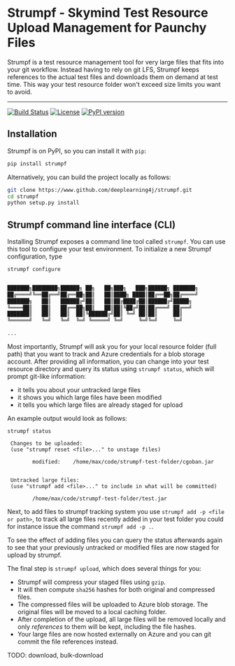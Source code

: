 # Strumpf - Skymind Test Resource Upload Management for Paunchy Files

Strumpf is a test resource management tool for very large files that fits into your git workflow.
Instead having to rely on git LFS, Strumpf keeps references to the actual test files and downloads
them on demand at test time. This way your test resource folder won't exceed size limits you want
to avoid.

---------

[![Build Status](https://jenkins.ci.skymind.io/buildStatus/icon?job=deeplearing4j/strumpf/master)](https://jenkins.ci.skymind.io/blue/organizations/jenkins/deeplearing4j%2Fstrumpf/activity)
[![License](https://img.shields.io/badge/License-Apache%202.0-blue.svg)](https://github.com/deeplearning4j/strumpf/blob/master/LICENSE)
[![PyPI version](https://badge.fury.io/py/strumpf.svg)](https://badge.fury.io/py/strumpf)

## Installation

Strumpf is on PyPI, so you can install it with `pip`:

```bash
pip install strumpf
```

Alternatively, you can build the project locally as follows:

```bash
git clone https://www.github.com/deeplearning4j/strumpf.git
cd strumpf
python setup.py install
```

## Strumpf command line interface (CLI)

Installing Strumpf exposes a command line tool called `strumpf`. You can use this tool to configure
your test environment. To initialize a new Strumpf configuration, type

```bash
strumpf configure


███████╗████████╗██████╗ ██╗   ██╗███╗   ███╗██████╗ ███████╗
██╔════╝╚══██╔══╝██╔══██╗██║   ██║████╗ ████║██╔══██╗██╔════╝
███████╗   ██║   ██████╔╝██║   ██║██╔████╔██║██████╔╝█████╗  
╚════██║   ██║   ██╔══██╗██║   ██║██║╚██╔╝██║██╔═══╝ ██╔══╝  
███████║   ██║   ██║  ██║╚██████╔╝██║ ╚═╝ ██║██║     ██║
╚══════╝   ╚═╝   ╚═╝  ╚═╝ ╚═════╝ ╚═╝     ╚═╝╚═╝     ╚═╝

...
```

Most importantly, Strumpf will ask you for your local resource folder (full path) that you want to track and
Azure credentials for a blob storage account. After providing all information, you can change into your
test resource directory and query its status using `strumpf status`, which will prompt git-like information:

- it tells you about your untracked large files
- it shows you which large files have been modified
- it tells you which large files are already staged for upload

An example output would look as follows:

```
strumpf status

 Changes to be uploaded:
 (use "strumpf reset <file>..." to unstage files)

        modified:    /home/max/code/strumpf-test-folder/cgoban.jar


 Untracked large files:
 (use "strumpf add <file>..." to include in what will be committed)

        /home/max/code/strumpf-test-folder/test.jar

```

Next, to add files to strumpf tracking system you use `strumpf add -p <file or path>`, to track all
large files recently added in your test folder you could for instance issue the command `strumpf add -p .`.

To see the effect of adding files you can query the status afterwards again to see that your previously untracked or modified files are now staged for upload by strumpf.

The final step is `strumpf upload`, which does several things for you:

- Strumpf will compress your staged files using `gzip`.
- It will then compute `sha256` hashes for both original and compressed files.
- The compressed files will be uploaded to Azure blob storage. The original files will be moved to a local caching folder.
- After completion of the upload, all large files will be removed locally and only _references_ to them will be kept, including the file hashes.
- Your large files are now hosted externally on Azure and you can git commit the file references instead.

TODO: download, bulk-download